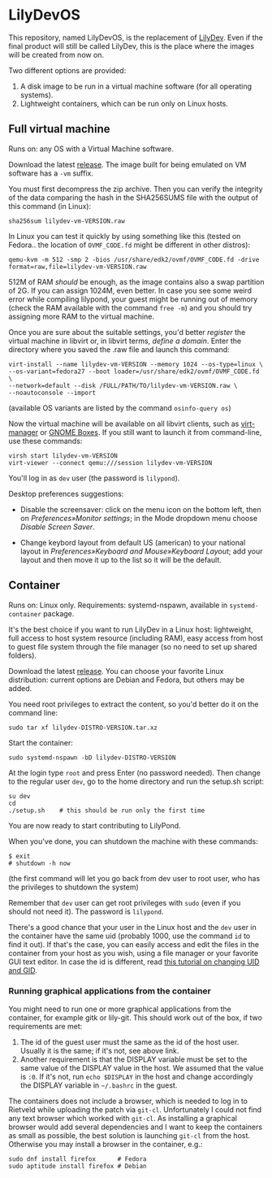 # LilyDevOS

This repository, named LilyDevOS, is the replacement of
[LilyDev](https://github.com/fedelibre/LilyDev).
Even if the final product will still be called LilyDev, this
is the place where the images will be created from now on.

Two different options are provided:

1. A disk image to be run in a virtual machine software (for all operating systems).
2. Lightweight containers, which can be run only on Linux hosts.


## Full virtual machine

Runs on: any OS with a Virtual Machine software.

Download the latest [release](https://github.com/fedelibre/LilyDevOS/releases).
The image built for being emulated on VM software has a `-vm` suffix.

You must first decompress the zip archive.  Then you can verify the integrity
of the data comparing the hash in the SHA256SUMS file with the output of
this command (in Linux):

    sha256sum lilydev-vm-VERSION.raw

In Linux you can test it quickly by using something like this (tested on
Fedora.. the location of `OVMF_CODE.fd` might be different in other distros):

    qemu-kvm -m 512 -smp 2 -bios /usr/share/edk2/ovmf/OVMF_CODE.fd -drive format=raw,file=lilydev-vm-VERSION.raw

512M of RAM *should* be enough, as the image contains also a swap partition
of 2G.  If you can assign 1024M, even better.
In case you see some weird error while compiling lilypond, your guest might be
running out of memory (check the RAM available with the command `free -m`)
and you should try assigning more RAM to the virtual machine.

Once you are sure about the suitable settings, you'd better *register* the
virtual machine in libvirt or, in libvirt terms, *define a domain*.  Enter
the directory where you saved the .raw file and launch this command:

    virt-install --name lilydev-vm-VERSION --memory 1024 --os-type=linux \
    --os-variant=fedora27 --boot loader=/usr/share/edk2/ovmf/OVMF_CODE.fd \
    --network=default --disk /FULL/PATH/TO/lilydev-vm-VERSION.raw \
    --noautoconsole --import

(available OS variants are listed by the command `osinfo-query os`)

Now the virtual machine will be available on all libvirt clients, such as
[virt-manager](https://virt-manager.org/) or
[GNOME Boxes](https://wiki.gnome.org/Apps/Boxes).
If you still want to launch it from command-line, use these commands:

    virsh start lilydev-vm-VERSION
    virt-viewer --connect qemu:///session lilydev-vm-VERSION

You'll log in as `dev` user (the password is `lilypond`).

Desktop preferences suggestions:

- Disable the screensaver: click on the menu icon on the bottom left, then
on *Preferences»Monitor settings*; in the Mode dropdown menu choose
*Disable Screen Saver*.

- Change keybord layout from default US (american) to your national layout in
*Preferences»Keyboard and Mouse»Keyboard Layout*; add your layout and
then move it up to the list so it will be the default.


## Container

Runs on: Linux only.
Requirements: systemd-nspawn, available in `systemd-container` package.

It's the best choice if you want to run LilyDev in a Linux host: lightweight,
full access to host system resource (including RAM), easy access from host
to guest file system through the file manager (so no need to set up shared
folders).

Download the latest [release](https://github.com/fedelibre/LilyDevOS/releases).
You can choose your favorite Linux distribution: current options are Debian
and Fedora, but others may be added.

You need root privileges to extract the content, so you'd better do it on
the command line:

    sudo tar xf lilydev-DISTRO-VERSION.tar.xz

Start the container:

    sudo systemd-nspawn -bD lilydev-DISTRO-VERSION

At the login type `root` and press Enter (no password needed).  Then change to
the regular user `dev`, go to the home directory and run the setup.sh script:

    su dev
    cd
    ./setup.sh    # this should be run only the first time

You are now ready to start contributing to LilyPond.

When you've done, you can shutdown the machine with these commands:

    $ exit
    # shutdown -h now

(the first command will let you go back from dev user to root user,
who has the privileges to shutdown the system)

Remember that `dev` user can get root privileges with `sudo` (even if you
should not need it). The password is `lilypond`.

There's a good chance that your user in the Linux host and the `dev` user
in the container have the same uid (probably 1000, use the command `id`
to find it out).  If that's the case, you can easily access and edit the files
in the container from your host as you wish, using a file manager or your
favorite GUI text editor.
In case the id is different, read
[this tutorial on changing UID and GID](https://muffinresearch.co.uk/linux-changing-uids-and-gids-for-user/).

### Running graphical applications from the container

You might need to run one or more graphical applications from the container,
for example gitk or lily-git.  This should work out of the box, if two
requirements are met:

1. The id of the guest user must the same as the id of the host user. Usually
   it is the same; if it's not, see above link.
2. Another requirement is that the DISPLAY variable must be set to the same
   value of the DISPLAY value in the host. We assumed that the value is `:0`.
   If it's not, run `echo $DISPLAY` in the host and change accordingly the
   DISPLAY variable in `~/.bashrc` in the guest.

The containers does not include a browser, which is needed to log in to Rietveld
while uploading the patch via `git-cl`.  Unfortunately I could not find any text
browser which worked with `git-cl`.  As installing a graphical browser would
add several dependencies and I want to keep the containers as small as possible,
the best solution is launching `git-cl` from the host.  Otherwise you may
install a browser in the container, e.g.:

    sudo dnf install firefox      # Fedora
    sudo aptitude install firefox # Debian
